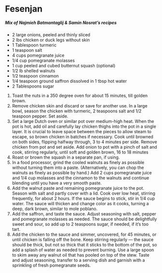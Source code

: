 # Fesenjan
##### Mix of Najmieh Batmantaglij & Samin Nosrat’s recipes
* 2 large onions, peeled and thinly sliced
* 2 lbs chicken or duck legs without skin
* 1 Tablespoon turmeric
* 1 teaspoon salt
* 4 cups pomegranate juice
* 1/4 cup pomegranate molasses
* 1 cup peeled and cubed butternut squash (optional)
* 1/2 lb shelled walnuts
* 1/2 teaspoon cinnamon
* 1/4 teaspoon ground saffron dissolved in 1 tbsp hot water
* 2 Tablespoons sugar

1. Toast the nuts in a 350 degree oven for about 15 minutes, till golden brown.
2. Remove chicken skin and discard or save for another use. In a large bowl, season the chicken with turmeric, 2 teaspoons salt and 1/2 teaspoon pepper. Set aside.
3. Set a large Dutch oven or similar pot over medium-high heat. When the pot is hot, add oil and carefully lay chicken thighs into the pot in a single layer. It is crucial to leave space between the pieces to allow steam to escape, so brown chicken in batches if necessary. Cook until browned on both sides, flipping halfway through, 3 to 4 minutes per side. Remove chicken from pot and set aside. Add onion to pot with a pinch of salt and cook, stirring regularly, until soft and golden brown, 16 to 18 minutes
4. Roast or brown the squash in a separate pan, if using.
5. In a food processor, grind the cooled walnuts as finely as possible without turning them into a paste. (Alternatively, you can chop the walnuts as finely as possible by hand.) Add 2 cups pomegranate juice and 1/4 cup molasses and the cinnamon to the walnuts and continue blending until you have a very smooth paste.
6. Add the walnut paste and remaining pomegranate juice to the pot. Season with salt and partly cover with a lid. Cook over low heat, stirring frequently, for about 2 hours. If the sauce begins to stick, stir in 1/4 cup water. The sauce will thicken and change color as it cooks, turning a deep, dark brown, similar to mole poblano.
7. Add the saffron, and taste the sauce. Adjust seasoning with salt, pepper and pomegranate molasses as needed. The sauce should be delightfully sweet and sour, so add up to 2 teaspoons sugar, if needed, if it’s too tart.
8. Add the chicken to the sauce and simmer, uncovered, for 45 minutes, or until chicken is falling off the bone. Keep stirring regularly — the sauce should be thick, but not so thick that it sticks to the bottom of the pot, so add a splash of water as needed to prevent burning. Use a large spoon to skim away any walnut oil that has pooled on top of the stew. Taste and adjust seasoning, transfer to a serving dish and garnish with a sprinkling of fresh pomegranate seeds.
